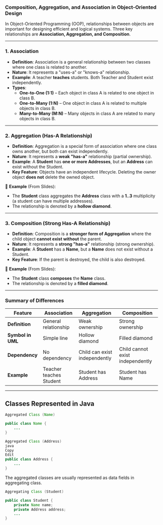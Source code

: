 ### **Composition, Aggregation, and Association in Object-Oriented Design**

In Object-Oriented Programming (OOP), relationships between objects are important for designing efficient and logical systems. Three key relationships are **Association, Aggregation, and Composition**.

---

### **1. Association**
- **Definition**: Association is a general relationship between two classes where one class is related to another.
- **Nature**: It represents a "uses-a" or "knows-a" relationship.
- **Example**: A teacher **teaches** students. Both Teacher and Student exist independently.
- **Types**:
  - **One-to-One (1:1)** – Each object in class A is related to one object in class B.
  - **One-to-Many (1:N)** – One object in class A is related to multiple objects in class B.
  - **Many-to-Many (M:N)** – Many objects in class A are related to many objects in class B.

---

### **2. Aggregation (Has-A Relationship)**
- **Definition**: Aggregation is a special form of association where one class owns another, but both can exist independently.
- **Nature**: It represents a **weak "has-a"** relationship (partial ownership).
- **Example**: A **Student** has **one or more Addresses**, but an **Address** can exist without the Student.
- **Key Feature**: Objects have an independent lifecycle. Deleting the owner object **does not** delete the owned object.

🔹 **Example** (From Slides):
- The **Student** class aggregates the **Address** class with a **1..3** multiplicity (a student can have multiple addresses).
- The relationship is denoted by a **hollow diamond**.

---

### **3. Composition (Strong Has-A Relationship)**
- **Definition**: Composition is a **stronger form of Aggregation** where the child object **cannot exist without** the parent.
- **Nature**: It represents a **strong "has-a"** relationship (strong ownership).
- **Example**: A **Student** has a **Name**, but a **Name** does not exist without a Student.
- **Key Feature**: If the parent is destroyed, the child is also destroyed.

🔹 **Example** (From Slides):
- The **Student** class **composes** the **Name** class.
- The relationship is denoted by a **filled diamond**.

---

### **Summary of Differences**
| Feature | Association | Aggregation | Composition |
|---------|------------|-------------|-------------|
| **Definition** | General relationship | Weak ownership | Strong ownership |
| **Symbol in UML** | Simple line | Hollow diamond | Filled diamond |
| **Dependency** | No dependency | Child can exist independently | Child cannot exist independently |
| **Example** | Teacher teaches Student | Student has Address | Student has Name |

---
## Classes Represented in Java

```java
Aggregated Class (Name)

public class Name {
    ...
}
```
```java
Aggregated Class (Address)
java
Copy
Edit
public class Address {
    ...
}
```

The aggregated classes are usually represented as data fields in aggregating class.
```java
Aggregating Class (Student)

public class Student {
    private Name name;
    private Address address;
    ...
}
```